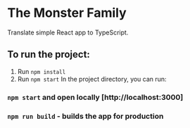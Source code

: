 # The Monster Family

Translate simple React app to TypeScript.

## To run the project:

1. Run `npm install`
2. Run `npm start`
   In the project directory, you can run:

### `npm start` and open locally [http://localhost:3000]

### `npm run build` - builds the app for production
